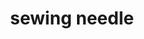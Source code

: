 ---
layout: smileys&emotion
title: sewing needle
emoji: sewing_needle
permalink: 🪡.html
image: assets/img/3moji/sewing_needle.png
---